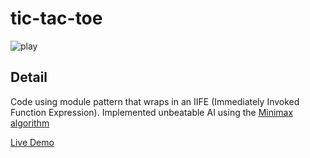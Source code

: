 # tic-tac-toe

![play](../assets/play.png?raw=true)

## Detail

Code using module pattern that wraps in an IIFE (Immediately Invoked Function Expression). Implemented unbeatable AI using the [Minimax algorithm](https://en.wikipedia.org/wiki/Minimax)

[Live Demo](https://hasferrr.github.io/tic-tac-toe/)
